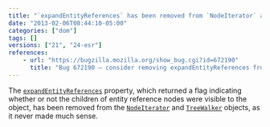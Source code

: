 ```yaml
---
title: "`expandEntityReferences` has been removed from `NodeIterator` and `TreeWalker`"
date: "2013-02-06T08:44:10-05:00"
categories: ["dom"]
tags: []
versions: ["21", "24-esr"]
references:
    - url: "https://bugzilla.mozilla.org/show_bug.cgi?id=672190"
      title: "Bug 672190 – consider removing expandEntityReferences from NodeIterator and TreeWalker"
---
```

The [`expandEntityReferences`](https://developer.mozilla.org/docs/Web/API/NodeIterator.expandEntityReferences) property, which returned a flag indicating whether or not the children of entity reference nodes were visible to the object, has been removed from the [`NodeIterator`](https://developer.mozilla.org/docs/Web/API/NodeIterator) and [`TreeWalker`](https://developer.mozilla.org/docs/Web/API/TreeWalker) objects, as it never made much sense.
